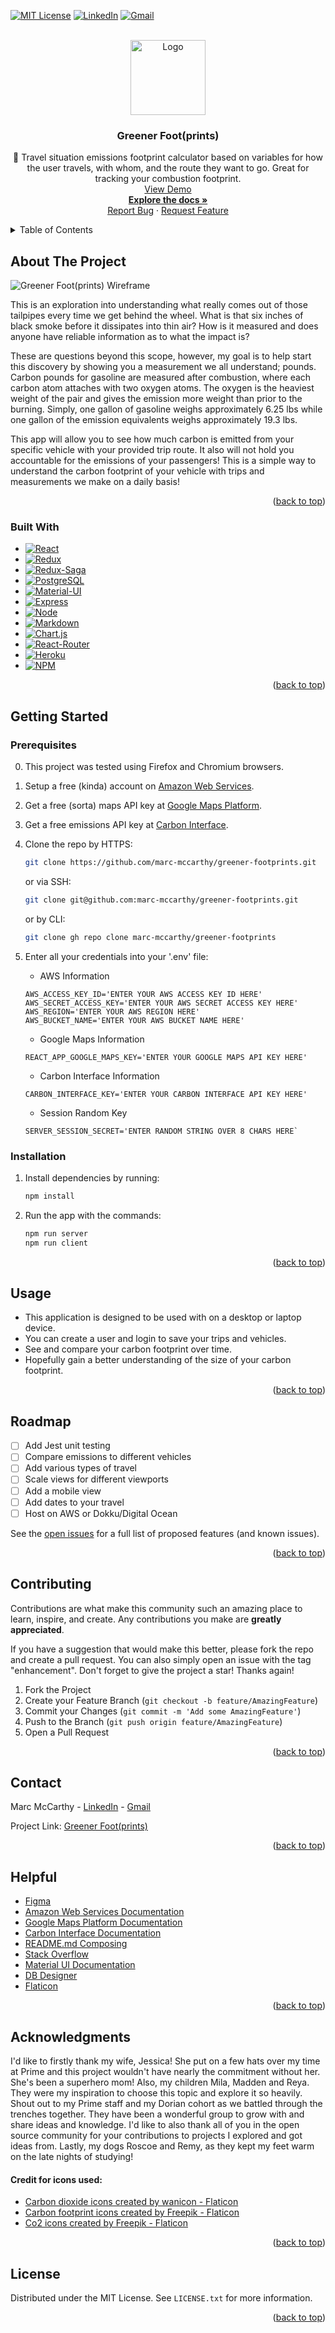 <div id="top"></div>

<!-- PROJECT SHIELDS -->

[![MIT License][license-shield]][license-url]
[![LinkedIn][linkedin-shield]][linkedin-url]
[![Gmail][gmail-shield]][gmail-url]

<!-- PROJECT LOGO -->

<br />
<div align="center">
  <a href="https://github.com/marc-mccarthy/greener-footprints">
    <img src="/public/favicon.ico" alt="Logo" width="120" height="120">
  </a>

<!-- PROJECT DETAILS -->

  <h3 align="center">Greener Foot(prints)</h3>

  <p align="center">
    🍃 Travel situation emissions footprint calculator based on variables for how the user travels, with whom, and the route they want to go. Great for tracking your combustion footprint.
    <br />
    <a href="https://greener-footprints.herokuapp.com">View Demo</a>
    <br />
    <a href="https://github.com/marc-mccarthy/greener-footprints"><strong>Explore the docs »</strong></a>
    <br />
    <a href="https://github.com/marc-mccarthy/greener-footprints/issues">Report Bug</a>
    ·
    <a href="https://github.com/marc-mccarthy/greener-footprints/issues">Request Feature</a>
  </p>
</div>

<!-- TABLE OF CONTENTS -->

<details>
  <summary>Table of Contents</summary>
  <ol>
    <li>
      <a href="#about-the-project">About The Project</a>
      <ul>
        <li><a href="#built-with">Built With</a></li>
      </ul>
    </li>
    <li>
      <a href="#getting-started">Getting Started</a>
      <ul>
        <li><a href="#prerequisites">Prerequisites</a></li>
        <li><a href="#installation">Installation</a></li>
      </ul>
    </li>
    <li><a href="#usage">Usage</a></li>
    <li><a href="#roadmap">Roadmap</a></li>
    <li><a href="#contributing">Contributing</a></li>
    <li><a href="#license">License</a></li>
    <li><a href="#contact">Contact</a></li>
    <li><a href="#helpful">Helpful Tools & Resources</a></li>
    <li><a href="#acknowledgments">Acknowledgments</a></li>
  </ol>
</details>

<!-- ABOUT THE PROJECT -->

## About The Project

![Greener Foot(prints) Wireframe](./wireframes/wireframe.gif)

This is an exploration into understanding what really comes out of those tailpipes every time we get behind the wheel. What is that six inches of black smoke before it dissipates into thin air? How is it measured and does anyone have reliable information as to what the impact is?

These are questions beyond this scope, however, my goal is to help start this discovery by showing you a measurement we all understand; pounds. Carbon pounds for gasoline are measured after combustion, where each carbon atom attaches with two oxygen atoms. The oxygen is the heaviest weight of the pair and gives the emission more weight than prior to the burning. Simply, one gallon of gasoline weighs approximately 6.25 lbs while one gallon of the emission equivalents weighs approximately 19.3 lbs.

This app will allow you to see how much carbon is emitted from your specific vehicle with your provided trip route. It also will not hold you accountable for the emissions of your passengers! This is a simple way to understand the carbon footprint of your vehicle with trips and measurements we make on a daily basis!

<p align="right">(<a href="#top">back to top</a>)</p>

<!-- TECHNOLOGY USED -->

### Built With

-   [![React][react.js]][react-url]
-   [![Redux][redux.js]][redux-url]
-   [![Redux-Saga][redux-saga.js]][redux-saga-url]
-   [![PostgreSQL][postgresql]][postgresql-url]
-   [![Material-UI][material-ui]][material-ui-url]
-   [![Express][express.js]][express-url]
-   [![Node][node.js]][node-url]
-   [![Markdown][markdown]][markdown-url]
-   [![Chart.js][chart.js]][chart-url]
-   [![React-Router][react-router]][react-router-url]
-   [![Heroku][heroku]][heroku-url]
-   [![NPM][npm]][npm-url]

<p align="right">(<a href="#top">back to top</a>)</p>

<!-- GETTING STARTED & INSTALLING -->

## Getting Started

### Prerequisites

0. This project was tested using Firefox and Chromium browsers.
1. Setup a free (kinda) account on [Amazon Web Services](https://aws.amazon.com/).
2. Get a free (sorta) maps API key at [Google Maps Platform](https://developers.google.com/maps/apis-by-platform).
3. Get a free emissions API key at [Carbon Interface](https://www.carboninterface.com).
4. Clone the repo by HTTPS:

    ```sh
    git clone https://github.com/marc-mccarthy/greener-footprints.git
    ```
    or via SSH:
    ```sh
    git clone git@github.com:marc-mccarthy/greener-footprints.git
    ```
    or by CLI:
    ```sh
    git clone gh repo clone marc-mccarthy/greener-footprints
    ```

5. Enter all your credentials into your '.env' file:
    - AWS Information
    ```dotenv
    AWS_ACCESS_KEY_ID='ENTER YOUR AWS ACCESS KEY ID HERE'
    AWS_SECRET_ACCESS_KEY='ENTER YOUR AWS SECRET ACCESS KEY HERE'
    AWS_REGION='ENTER YOUR AWS REGION HERE'
    AWS_BUCKET_NAME='ENTER YOUR AWS BUCKET NAME HERE'
    ```
    - Google Maps Information
    ```dotenv
    REACT_APP_GOOGLE_MAPS_KEY='ENTER YOUR GOOGLE MAPS API KEY HERE'
    ```
    - Carbon Interface Information
    ```dotenv
    CARBON_INTERFACE_KEY='ENTER YOUR CARBON INTERFACE API KEY HERE'
    ```
    - Session Random Key
    ```dotenv
    SERVER_SESSION_SECRET='ENTER RANDOM STRING OVER 8 CHARS HERE`
    ```

### Installation

1. Install dependencies by running:
    ```sh
    npm install
    ```
2. Run the app with the commands:
    ```sh
    npm run server
    npm run client
    ```

<p align="right">(<a href="#top">back to top</a>)</p>

<!-- USAGE EXAMPLES -->

## Usage

- This application is designed to be used with on a desktop or laptop device.
- You can create a user and login to save your trips and vehicles.
- See and compare your carbon footprint over time.
- Hopefully gain a better understanding of the size of your carbon footprint.

<p align="right">(<a href="#top">back to top</a>)</p>

<!-- ROADMAP -->

## Roadmap

- [ ] Add Jest unit testing
- [ ] Compare emissions to different vehicles
- [ ] Add various types of travel
- [ ] Scale views for different viewports
- [ ] Add a mobile view
- [ ] Add dates to your travel
- [ ] Host on AWS or Dokku/Digital Ocean

See the [open issues](https://github.com/marc-mccarthy/greener-footprints/issues) for a full list of proposed features (and known issues).

<p align="right">(<a href="#top">back to top</a>)</p>

<!-- CONTRIBUTING -->

## Contributing

Contributions are what make this community such an amazing place to learn, inspire, and create. Any contributions you make are **greatly appreciated**.

If you have a suggestion that would make this better, please fork the repo and create a pull request. You can also simply open an issue with the tag "enhancement".
Don't forget to give the project a star! Thanks again!

1. Fork the Project
2. Create your Feature Branch (`git checkout -b feature/AmazingFeature`)
3. Commit your Changes (`git commit -m 'Add some AmazingFeature'`)
4. Push to the Branch (`git push origin feature/AmazingFeature`)
5. Open a Pull Request

<p align="right">(<a href="#top">back to top</a>)</p>

<!-- CONTACT -->

## Contact

Marc McCarthy - [LinkedIn](https://linkedin.com/in/the-marc-mccarthy) - [Gmail](mailto:marstheory20@gmail.com)

Project Link: [Greener Foot(prints)](https://github.com/marc-mccarthy/greener-footprints)

<p align="right">(<a href="#top">back to top</a>)</p>

<!-- HELPFUL TOOLS & RESOURCES -->

## Helpful

-   [Figma](https://www.figma.com)
-   [Amazon Web Services Documentation](https://docs.aws.amazon.com/index.html)
-   [Google Maps Platform Documentation](https://developers.google.com/maps/documentation/)
-   [Carbon Interface Documentation](https://docs.carboninterface.com/#/)
-   [README.md Composing](https://www.welcometothejungle.com/en/articles/btc-readme-documentation-best-practices)
-   [Stack Overflow](https://stackoverflow.com/)
-   [Material UI Documentation](https://mui.com/material-ui/getting-started/learn/)
-   [DB Designer](https://dbdesigner.net/)
-   [Flaticon](https://www.flaticon.com/)

<p align="right">(<a href="#top">back to top</a>)</p>

<!-- ACKNOWLEDGMENTS -->

## Acknowledgments

I'd like to firstly thank my wife, Jessica! She put on a few hats over my time at Prime and this project wouldn't have nearly the commitment without her. She's been a superhero mom! Also, my children Mila, Madden and Reya. They were my inspiration to choose this topic and explore it so heavily. Shout out to my Prime staff and my Dorian cohort as we battled through the trenches together. They have been a wonderful group to grow with and share ideas and knowledge. I'd like to also thank all of you in the open source community for your contributions to projects I explored and got ideas from. Lastly, my dogs Roscoe and Remy, as they kept my feet warm on the late nights of studying!

#### Credit for icons used:

- <a href="https://www.flaticon.com/free-icons/carbon-dioxide" title="carbon dioxide icons">Carbon dioxide icons created by wanicon - Flaticon</a>
- <a href="https://www.flaticon.com/free-icons/carbon-footprint" title="carbon footprint icons">Carbon footprint icons created by Freepik - Flaticon</a>
- <a href="https://www.flaticon.com/free-icons/co2" title="co2 icons">Co2 icons created by Freepik - Flaticon</a>

<p align="right">(<a href="#top">back to top</a>)</p>

<!-- LICENSE -->

## License

Distributed under the MIT License. See `LICENSE.txt` for more information.

<p align="right">(<a href="#top">back to top</a>)</p>

<!-- MARKDOWN LINKS & IMAGES -->
<!-- https://www.markdownguide.org/basic-syntax/#reference-style-links -->

[contributors-shield]: https://img.shields.io/github/contributors/othneildrew/Best-README-Template.svg?style=for-the-badge
[contributors-url]: https://github.com/othneildrew/Best-README-Template/graphs/contributors
[forks-shield]: https://img.shields.io/github/forks/othneildrew/Best-README-Template.svg?style=for-the-badge
[forks-url]: https://github.com/othneildrew/Best-README-Template/network/members
[stars-shield]: https://img.shields.io/github/stars/othneildrew/Best-README-Template.svg?style=for-the-badge
[stars-url]: https://github.com/othneildrew/Best-README-Template/stargazers
[issues-shield]: https://img.shields.io/github/issues/othneildrew/Best-README-Template.svg?style=for-the-badge
[issues-url]: https://github.com/othneildrew/Best-README-Template/issues
[license-shield]: https://img.shields.io/github/license/othneildrew/Best-README-Template.svg?style=for-the-badge
[license-url]: https://github.com/othneildrew/Best-README-Template/blob/master/LICENSE.txt
[linkedin-shield]: https://img.shields.io/badge/LinkedIn-0077B5?style=for-the-badge&logo=linkedin&logoColor=white
[linkedin-url]: https://linkedin.com/in/the-marc-mccarthy
[gmail-shield]: https://img.shields.io/badge/Gmail-D14836?style=for-the-badge&logo=gmail&logoColor=white
[gmail-url]: mailto:marstheory20@gmail.com
[product-screenshot]: images/screenshot.png
[react.js]: https://img.shields.io/badge/React-20232A?style=for-the-badge&logo=react&logoColor=61DAFB
[react-url]: https://reactjs.org/
[redux.js]: https://img.shields.io/badge/Redux-593D88?style=for-the-badge&logo=redux&logoColor=white
[redux-url]: https://redux.js.org/
[postgresql]: https://img.shields.io/badge/PostgreSQL-316192?style=for-the-badge&logo=postgresql&logoColor=white
[postgresql-url]: https://www.postgresql.org/
[redux-saga.js]: https://img.shields.io/badge/Redux%20saga-86D46B?style=for-the-badge&logo=redux%20saga&logoColor=999999
[redux-saga-url]: https://redux-saga.js.org/
[markdown]: https://img.shields.io/badge/Markdown-000000?style=for-the-badge&logo=markdown&logoColor=white
[markdown-url]: https://duckduckgo.com/?q=markdown&t=brave&ia=web
[material-ui]: https://img.shields.io/badge/Material%20UI-007FFF?style=for-the-badge&logo=mui&logoColor=white
[material-ui-url]: https://mui.com/
[heroku]: https://img.shields.io/badge/Heroku-430098?style=for-the-badge&logo=heroku&logoColor=white
[heroku-url]: https://heroku.com
[chart.js]: https://img.shields.io/badge/Chart.js-FF6384?style=for-the-badge&logo=chartdotjs&logoColor=white
[chart-url]: https://www.chartjs.org
[node.js]: https://img.shields.io/badge/Node.js-339933?style=for-the-badge&logo=nodedotjs&logoColor=white
[node-url]: https://nodejs.org/en/
[express.js]: https://img.shields.io/badge/Express.js-000000?style=for-the-badge&logo=express&logoColor=white
[express-url]: https://expressjs.com/
[npm]: https://img.shields.io/badge/npm-CB3837?style=for-the-badge&logo=npm&logoColor=white
[npm-url]: https://www.npmjs.com
[react-router]: https://img.shields.io/badge/React_Router-CA4245?style=for-the-badge&logo=react-router&logoColor=white
[react-router-url]: https://react-router.js.org/